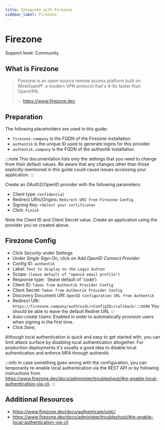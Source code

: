 ```yaml
---
title: Integrate with Firezone
sidebar_label: Firezone
---
```


# Firezone

<span class="badge badge--secondary">Support level: Community</span>

## What is Firezone

> Firezone is an open-source remote access platform built on WireGuard®, a modern VPN protocol that's 4-6x faster than OpenVPN.
>
> -- https://www.firezone.dev

## Preparation

The following placeholders are used in this guide:

- `firezone.company` is the FQDN of the Firezone installation.
- `authentik` is the unique ID used to generate logins for this provider.
- `authentik.company` is the FQDN of the authentik installation.

:::note
This documentation lists only the settings that you need to change from their default values. Be aware that any changes other than those explicitly mentioned in this guide could cause issues accessing your application.
:::

Create an OAuth2/OpenID provider with the following parameters:

- Client type: `Confidential`
- Redirect URIs/Origins: `Redirect URI from Firezone Config`
- Signing Key: `<Select your certificate>`
- Click: `Finish`

Note the Client ID and Client Secret value. Create an application using the provider you've created above.

## Firezone Config

- Click _Security_ under Settings
- Under _Single Sign-On_, click on _Add OpenID Connect Provider_
- Config ID: `authentik`
- Label: `Text to display on the Login button`
- Scope: `(leave default of "openid email profile")`
- Response type: `(leave default of 'code')
- Client ID: `Taken from Authentik Provider Config`
- Client Secret: `Taken from Authentik Provider Config`
- Discovery Document URI: `OpenID Configuration URL from Authentik`
- Redirect URI: `https://firezone.company/auth/oidc/<ConfigID>/callback/`
  :::note
  You should be able to leave the default Rediret URL
  :::
- Auto-create Users: Enabled in order to automatically provision users when signing in the first time.
- Click _Save_,

Although local authentication is quick and easy to get started with, you can limit attack surface by disabling local authentication altogether. For production deployments it's usually a good idea to disable local authentication and enforce MFA through authentik.

:::info
In case something goes wrong with the configuration, you can temporarily re-enable local authentication via the REST API or by following instructions from https://www.firezone.dev/docs/administer/troubleshoot/#re-enable-local-authentication-via-cli.
:::

## Additional Resources

- https://www.firezone.dev/docs/authenticate/oidc/
- https://www.firezone.dev/docs/administer/troubleshoot/#re-enable-local-authentication-via-cli
